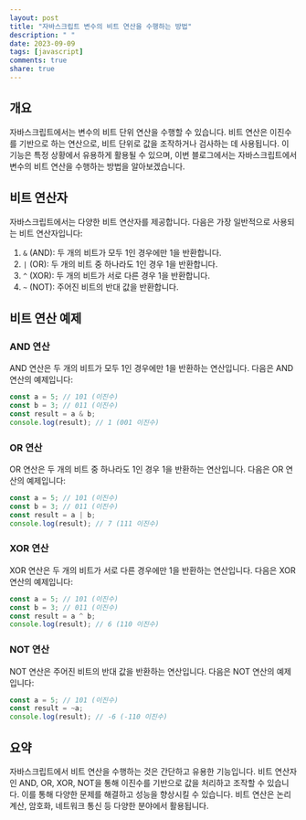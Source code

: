```yaml
---
layout: post
title: "자바스크립트 변수의 비트 연산을 수행하는 방법"
description: " "
date: 2023-09-09
tags: [javascript]
comments: true
share: true
---
```


## 개요

자바스크립트에서는 변수의 비트 단위 연산을 수행할 수 있습니다. 비트 연산은 이진수를 기반으로 하는 연산으로, 비트 단위로 값을 조작하거나 검사하는 데 사용됩니다. 이 기능은 특정 상황에서 유용하게 활용될 수 있으며, 이번 블로그에서는 자바스크립트에서 변수의 비트 연산을 수행하는 방법을 알아보겠습니다.

## 비트 연산자

자바스크립트에서는 다양한 비트 연산자를 제공합니다. 다음은 가장 일반적으로 사용되는 비트 연산자입니다:

1. `&` (AND): 두 개의 비트가 모두 1인 경우에만 1을 반환합니다.
2. `|` (OR): 두 개의 비트 중 하나라도 1인 경우 1을 반환합니다.
3. `^` (XOR): 두 개의 비트가 서로 다른 경우 1을 반환합니다.
4. `~` (NOT): 주어진 비트의 반대 값을 반환합니다.

## 비트 연산 예제

### AND 연산

AND 연산은 두 개의 비트가 모두 1인 경우에만 1을 반환하는 연산입니다. 다음은 AND 연산의 예제입니다:

```javascript
const a = 5; // 101 (이진수)
const b = 3; // 011 (이진수)
const result = a & b;
console.log(result); // 1 (001 이진수)
```

### OR 연산

OR 연산은 두 개의 비트 중 하나라도 1인 경우 1을 반환하는 연산입니다. 다음은 OR 연산의 예제입니다:

```javascript
const a = 5; // 101 (이진수)
const b = 3; // 011 (이진수)
const result = a | b;
console.log(result); // 7 (111 이진수)
```

### XOR 연산

XOR 연산은 두 개의 비트가 서로 다른 경우에만 1을 반환하는 연산입니다. 다음은 XOR 연산의 예제입니다:

```javascript
const a = 5; // 101 (이진수)
const b = 3; // 011 (이진수)
const result = a ^ b;
console.log(result); // 6 (110 이진수)
```

### NOT 연산

NOT 연산은 주어진 비트의 반대 값을 반환하는 연산입니다. 다음은 NOT 연산의 예제입니다:

```javascript
const a = 5; // 101 (이진수)
const result = ~a;
console.log(result); // -6 (-110 이진수)
```

## 요약

자바스크립트에서 비트 연산을 수행하는 것은 간단하고 유용한 기능입니다. 비트 연산자인 AND, OR, XOR, NOT을 통해 이진수를 기반으로 값을 처리하고 조작할 수 있습니다. 이를 통해 다양한 문제를 해결하고 성능을 향상시킬 수 있습니다. 비트 연산은 논리 계산, 암호화, 네트워크 통신 등 다양한 분야에서 활용됩니다.